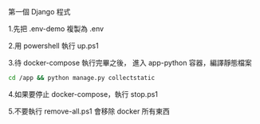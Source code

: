 第一個 Django 程式

1.先把 .env-demo 複製為 .env

2.用 powershell 執行 up.ps1

3.待 docker-compose 執行完畢之後，
進入 app-python 容器，編譯靜態檔案
```bash
cd /app && python manage.py collectstatic
```

4.如果要停止 docker-compose，執行 stop.ps1

5.不要執行 remove-all.ps1 會移除 docker 所有東西
